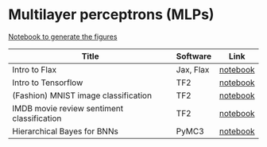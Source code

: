 
# Multilayer perceptrons (MLPs)

[Notebook to generate the figures](https://github.com/probml/pyprobml/blob/master/notebooks/figures/chapter13_figures.ipynb)

[flax]: https://colab.research.google.com/github/probml/pyprobml/blob/master/book1/mlp/flax_intro.ipynb
[tf]: https://colab.research.google.com/github/probml/pyprobml/blob/master/book1/mlp/tf_intro.ipynb
[pytorch]: https://colab.research.google.com/github/probml/pyprobml/blob/master/book1/mlp/pytorch_intro.ipynb
[mnist]: https://colab.research.google.com/github/probml/pyprobml/blob/master/book1/mlp/mlp_mnist_tf.ipynb
[imdb]: https://colab.research.google.com/github/probml/pyprobml/blob/master/book1/mlp/mlp_imdb_tf.ipynb
[hetero]: https://colab.research.google.com/github/probml/pyprobml/blob/master/book1/mlp/mlp_1d_regression_hetero_tf.ipynb
[tensorboard]: https://colab.research.google.com/github/probml/pyprobml/blob/master/book1/mlp/early_stopping_tensorboard_tf.ipynb
[bnn]: https://colab.research.google.com/github/probml/pyprobml/blob/master/book1/mlp/bnn_hierarchical_pymc3.ipynb

|Title|Software|Link|
|-----------|----|----|
|Intro to Flax| Jax, Flax| [notebook][flax]
|Intro to Tensorflow| TF2| [notebook][tf]
|(Fashion) MNIST image classification|TF2|[notebook][mnist]
|IMDB movie review sentiment classification |TF2|[notebook][imdb]
|Hierarchical Bayes for BNNs| PyMC3 | [notebook][bnn]

<!--
|Intro to PyTorch| PyTorch| [notebook][pytorch_intro]
|Auto-MPG regression| TF2| [Keras tutorial](https://www.tensorflow.org/tutorials/keras/regression)
|Tabular medical data classification|TF2|[TF tutorial](https://www.tensorflow.org/tutorials/structured_data/feature_columns)
|IMDB movie review sentiment classification using pre-trained word embeddings from TF-hub|TF2|[TF tutorial](https://www.tensorflow.org/tutorials/keras/text_classification_with_hub)
|IMDB movie review sentiment classification using keras pre-processed data|TF2|[TF tutorial](https://www.tensorflow.org/tutorials/keras/text_classification)|
|Heteroskedastic regression in 1d| TFP | [notebook][hetero]
|Using tensorboard to plot learning curves| TF2 | [notebook][tensorboard]
-->
